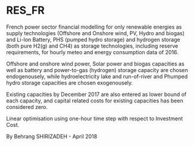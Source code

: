 # RES_FR
French power sector financial modelling for only renewable energies as supply technologies (Offshore and Onshore wind, PV, Hydro and biogas) and Li-Ion Battery, PHS (pumped hydro storage) and hydrogen storage (both pure H2(g) and CH4) as storage technologies, including reserve requirements, for hourly meteo and energy consumption data of 2016.

Offshore and onshore wind power, Solar power and biogas capacities as well as battery and power-to-gas (hydrogen) storage capacity are chosen endogenousely, while hydroelectricity lake and run-of-river and Phumped hydro storage capacities are chosen exogenousely.

Existing capacities by December 2017 are also entered as lower bound of each capacity, and capital related costs for existing capacities has been considered zero.

Linear optimisation using one-hour time step with respect to Investment Cost.

By Behrang SHIRIZADEH -  April 2018
